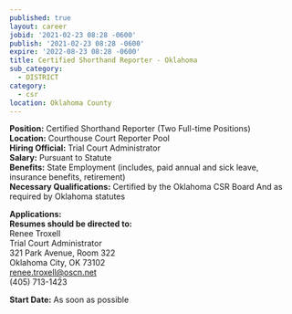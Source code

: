 ```yaml
---
published: true
layout: career
jobid: '2021-02-23 08:28 -0600'
publish: '2021-02-23 08:28 -0600'
expire: '2022-08-23 08:28 -0600'
title: Certified Shorthand Reporter - Oklahoma
sub_category:
  - DISTRICT
category:
  - csr
location: Oklahoma County
---
```

**Position:** Certified Shorthand Reporter (Two Full-time Positions)    
**Location:** Courthouse Court Reporter Pool   
**Hiring Official:** Trial Court Administrator    
**Salary:** Pursuant to Statute  
**Benefits:** State Employment (includes, paid annual and sick leave, insurance benefits, retirement)    
**Necessary Qualifications:** Certified by the Oklahoma CSR Board And as required by Oklahoma statutes
										

**Applications:**   
**Resumes should be directed to:**  
Renee Troxell   
Trial Court Administrator	  
321 Park Avenue, Room 322  
Oklahoma City, OK  73102  
[renee.troxell@oscn.net](mailto:renee.troxell@oscn.net)  
(405) 713-1423  

**Start Date:** As soon as possible
